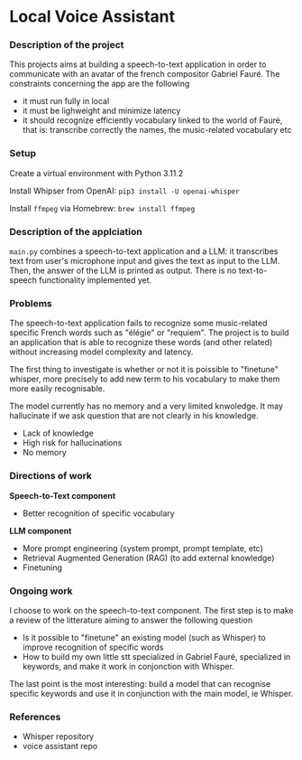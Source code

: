 # Local Voice Assistant

### Description of the project

This projects aims at building a speech-to-text application in order to communicate with an avatar of the french compositor Gabriel Fauré. The constraints concerning the app are the following
- it must run fully in local
- it must be lighweight and minimize latency
- it should recognize efficiently vocabulary linked to the world of Fauré, that is: transcribe correctly the names, the music-related vocabulary etc

### Setup

Create a virtual environment with Python 3.11.2

Install Whipser from OpenAI:
`pip3 install -U openai-whisper`

Install `ffmpeg` via Homebrew:
`brew install ffmpeg`

### Description of the applciation

`main.py` combines a speech-to-text application and a LLM: it transcribes text from user's microphone input and gives the text as input to the LLM. Then, the answer of the LLM is printed as output. There is no text-to-speech functionality implemented yet.

### Problems

The speech-to-text application fails to recognize some music-related specific French words such as "élégie" or "requiem". The project is to build an application that is able to recognize these words (and other related) without increasing model complexity and latency.

The first thing to investigate is whether or not it is poissible to "finetune" whisper, more precisely to add new term to his vocabulary to make them more easily recognisable.

The model currently has no memory and a very limited knwoledge. It may hallucinate if we ask question that are not clearly in his knowledge.

- Lack of knowledge
- High risk for hallucinations
- No memory

### Directions of work

**Speech-to-Text component**
- Better recognition of specific vocabulary

**LLM component**
- More prompt engineering (system prompt, prompt template, etc)
- Retrieval Augmented Generation (RAG) (to add external knowledge)
- Finetuning

### Ongoing work

I choose to work on the speech-to-text component. The first step is to make a review of the litterature aiming to answer the following question
- Is it possible to "finetune" an existing model (such as Whisper) to improve recognition of specific words
- How to build my own little stt specialized in Gabriel Fauré, specialized in keywords, and make it work in conjonction with Whisper.

The last point is the most interesting: build a model that can recognise specific keywords and use it in conjunction with the main model, ie Whisper.


### References
- Whisper repository
- voice assistant repo




